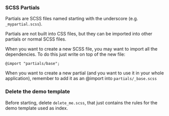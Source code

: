 ### SCSS Partials

Partials are SCSS files named starting with the underscore (e.g. `_mypartial.scss`).

Partials are not built into CSS files, but they can be imported into other partials or normal SCSS files.

When you want to create a new SCSS file, you may want to import all the dependencies. To do this just write on top of the new file: 

    @import "partials/base";

When you want to create a new partial (and you want to use it in your whole application), remember to add it as an @import into `partials/_base.scss`

### Delete the demo template

Before starting, delete `delete_me.scss`, that just contains the rules for the demo template used as index.
